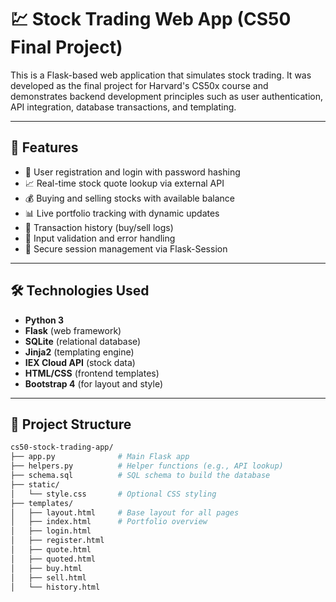 # 💹 Stock Trading Web App (CS50 Final Project)

This is a Flask-based web application that simulates stock trading. It was developed as the final project for Harvard's CS50x course and demonstrates backend development principles such as user authentication, API integration, database transactions, and templating.

---

## 🚀 Features

- 🔐 User registration and login with password hashing
- 📈 Real-time stock quote lookup via external API
- 💰 Buying and selling stocks with available balance
- 📊 Live portfolio tracking with dynamic updates
- 🧾 Transaction history (buy/sell logs)
- 🚫 Input validation and error handling
- 🔐 Secure session management via Flask-Session

---

## 🛠️ Technologies Used

- **Python 3**
- **Flask** (web framework)
- **SQLite** (relational database)
- **Jinja2** (templating engine)
- **IEX Cloud API** (stock data)
- **HTML/CSS** (frontend templates)
- **Bootstrap 4** (for layout and style)

---

## 📂 Project Structure

```bash
cs50-stock-trading-app/
├── app.py              # Main Flask app
├── helpers.py          # Helper functions (e.g., API lookup)
├── schema.sql          # SQL schema to build the database
├── static/
│   └── style.css       # Optional CSS styling
├── templates/
│   ├── layout.html     # Base layout for all pages
│   ├── index.html      # Portfolio overview
│   ├── login.html
│   ├── register.html
│   ├── quote.html
│   ├── quoted.html
│   ├── buy.html
│   ├── sell.html
│   └── history.html
